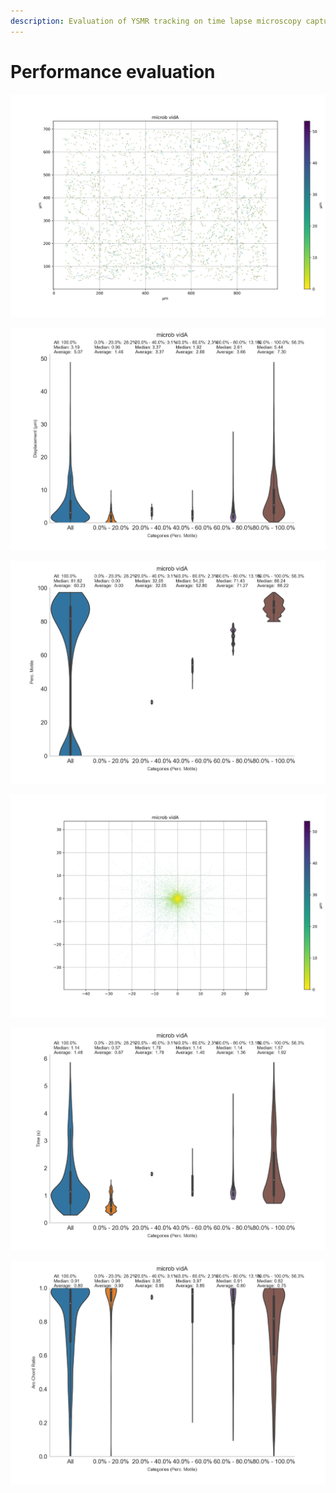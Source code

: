 ```yaml
---
description: Evaluation of YSMR tracking on time lapse microscopy capture
---
```


# Performance evaluation

![cell tracking](.gitbook/assets/microb_vida_bac_run_overview.png)

![](.gitbook/assets/microb_vida_displacement.png)

![](.gitbook/assets/microb_vida_perc_motile.png)

![](.gitbook/assets/microb_vida_rose_graph.png)

![](.gitbook/assets/microb_vida_time_plot.png)

![](.gitbook/assets/microb_vida_arc-chord_ratio.png)

